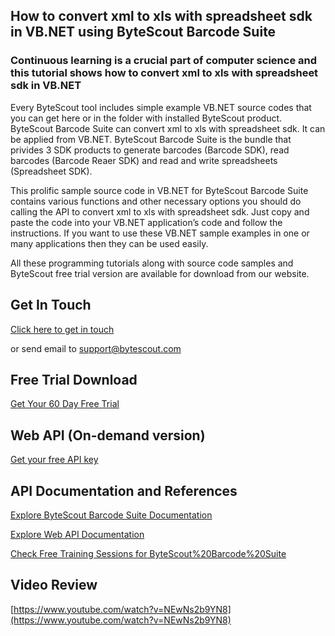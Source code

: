 ## How to convert xml to xls with spreadsheet sdk in VB.NET using ByteScout Barcode Suite

### Continuous learning is a crucial part of computer science and this tutorial shows how to convert xml to xls with spreadsheet sdk in VB.NET

Every ByteScout tool includes simple example VB.NET source codes that you can get here or in the folder with installed ByteScout product. ByteScout Barcode Suite can convert xml to xls with spreadsheet sdk. It can be applied from VB.NET. ByteScout Barcode Suite is the bundle that privides 3  SDK products to generate barcodes (Barcode SDK), read barcodes (Barcode Reaer SDK) and read and write spreadsheets (Spreadsheet SDK).

This prolific sample source code in VB.NET for ByteScout Barcode Suite contains various functions and other necessary options you should do calling the API to convert xml to xls with spreadsheet sdk. Just copy and paste the code into your VB.NET application’s code and follow the instructions. If you want to use these VB.NET sample examples in one or many applications then they can be used easily.

All these programming tutorials along with source code samples and ByteScout free trial version are available for download from our website.

## Get In Touch

[Click here to get in touch](https://bytescout.zendesk.com/hc/en-us/requests/new?subject=ByteScout%20Barcode%20Suite%20Question)

or send email to [support@bytescout.com](mailto:support@bytescout.com?subject=ByteScout%20Barcode%20Suite%20Question) 

## Free Trial Download

[Get Your 60 Day Free Trial](https://bytescout.com/download/web-installer?utm_source=github-readme)

## Web API (On-demand version)

[Get your free API key](https://pdf.co/documentation/api?utm_source=github-readme)

## API Documentation and References

[Explore ByteScout Barcode Suite Documentation](https://bytescout.com/documentation/index.html?utm_source=github-readme)

[Explore Web API Documentation](https://pdf.co/documentation/api?utm_source=github-readme)

[Check Free Training Sessions for ByteScout%20Barcode%20Suite](https://academy.bytescout.com/)

## Video Review

[https://www.youtube.com/watch?v=NEwNs2b9YN8](https://www.youtube.com/watch?v=NEwNs2b9YN8)